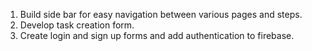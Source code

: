 1. Build side bar for easy navigation between various pages and steps.
2. Develop task creation form.
3. Create login and sign up forms and add authentication to firebase.